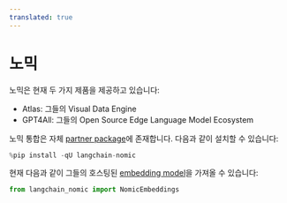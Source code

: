 ```yaml
---
translated: true
---
```


# 노믹

노믹은 현재 두 가지 제품을 제공하고 있습니다:

- Atlas: 그들의 Visual Data Engine
- GPT4All: 그들의 Open Source Edge Language Model Ecosystem

노믹 통합은 자체 [partner package](https://pypi.org/project/langchain-nomic/)에 존재합니다. 다음과 같이 설치할 수 있습니다:

```python
%pip install -qU langchain-nomic
```

현재 다음과 같이 그들의 호스팅된 [embedding model](/docs/integrations/text_embedding/nomic)을 가져올 수 있습니다:

```python
from langchain_nomic import NomicEmbeddings
```
